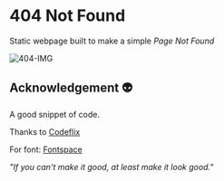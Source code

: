 # 404 Not Found
Static webpage built to make a simple *Page Not Found*

![404-IMG](https://github.com/crispaulcastaneda/page-not-available/issues/1#issue-716979371)

## Acknowledgement 👽
A good snippet of code.

Thanks to [Codeflix](https://www.youtube.com/channel/UC8UgflNXN_0VHGlO5852WXg)

For font: [Fontspace](https://www.fontspace.com/)

*"If you can't make it good, at least make it look good."*
